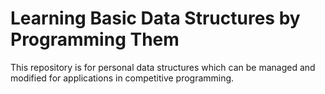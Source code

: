 # Learning Basic Data Structures by Programming Them
This repository is for personal data structures which can be managed and
modified for applications in competitive programming.
